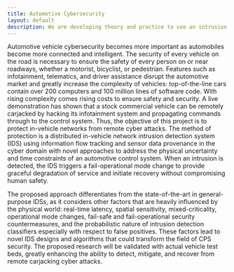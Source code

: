 ```yaml
---
title: Automotive Cybersecurity
layout: default
description: We are developing theory and practice to use an intrusion detection system within the communication network of a complex cyber-physical system (CPS) in a fail-operational manner that accounts for CPS requirements and constraints.
---
```


Automotive vehicle cybersecurity becomes more important as automobiles become more connected and intelligent. The security of every vehicle on the road is necessary to ensure the safety of every person on or near roadways, whether a motorist, bicyclist, or pedestrian. Features such as infotainment, telematics, and driver assistance disrupt the automotive market and greatly increase the complexity of vehicles: top-of-the-line cars contain over 200 computers and 100 million lines of software code. With rising complexity comes rising costs to ensure safety and security. A live demonstration has shown that a stock commercial vehicle can be remotely carjacked by hacking its infotainment system and propagating commands through to the control system. Thus, the objective of this project is to protect in-vehicle networks from remote cyber attacks. The method of protection is a distributed in-vehicle network intrusion detection system (IDS) using information flow tracking and sensor data provenance in the cyber domain with novel approaches to address the physical uncertainty and time constraints of an automotive control system. When an intrusion is detected, the IDS triggers a fail-operational mode change to provide graceful degradation of service and initiate recovery without compromising human safety.

The proposed approach differentiates from the state-of-the-art in general-purpose IDSs, as it considers other factors that are heavily influenced by the physical world: real-time latency, spatial sensitivity, mixed-criticality, operational mode changes, fail-safe and fail-operational security countermeasures, and the probabilistic nature of intrusion detection classifiers especially with respect to false positives. These factors lead to novel IDS designs and algorithms that could transform the field of CPS security. The proposed research will be validated with actual vehicle test beds, greatly enhancing the ability to detect, mitigate, and recover from remote carjacking cyber attacks.


